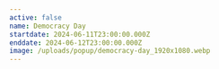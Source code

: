 ```yaml
---
active: false
name: Democracy Day
startdate: 2024-06-11T23:00:00.000Z
enddate: 2024-06-12T23:00:00.000Z
image: /uploads/popup/democracy-day_1920x1080.webp
---
```


